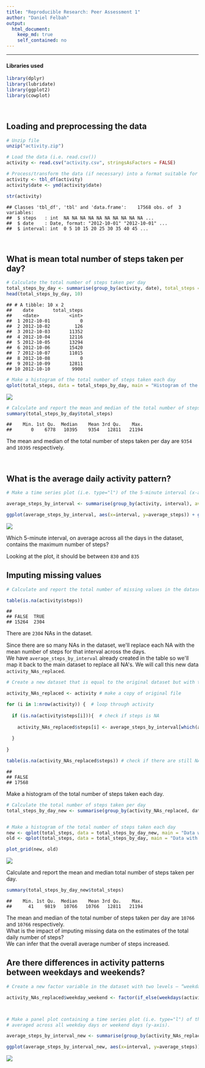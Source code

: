```yaml
---
title: "Reproducible Research: Peer Assessment 1"
author: "Daniel Felbah"
output: 
  html_document:
    keep_md: true
    self_contained: no
---
```


---------------------------------

#### Libraries used


```r
library(dplyr)
library(lubridate)
library(ggplot2)
library(cowplot)
```

&nbsp;

## Loading and preprocessing the data


```r
# Unzip file
unzip("activity.zip")

# Load the data (i.e. read.csv())
activity <- read.csv("activity.csv", stringsAsFactors = FALSE)

# Process/transform the data (if necessary) into a format suitable for your analysis
activity <- tbl_df(activity)
activity$date <- ymd(activity$date)

str(activity)
```

```
## Classes 'tbl_df', 'tbl' and 'data.frame':	17568 obs. of  3 variables:
##  $ steps   : int  NA NA NA NA NA NA NA NA NA NA ...
##  $ date    : Date, format: "2012-10-01" "2012-10-01" ...
##  $ interval: int  0 5 10 15 20 25 30 35 40 45 ...
```

&nbsp;

## What is mean total number of steps taken per day?


```r
# Calculate the total number of steps taken per day
total_steps_by_day <- summarise(group_by(activity, date), total_steps = sum(steps, na.rm = TRUE))
head(total_steps_by_day, 10)
```

```
## # A tibble: 10 x 2
##    date       total_steps
##    <date>           <int>
##  1 2012-10-01           0
##  2 2012-10-02         126
##  3 2012-10-03       11352
##  4 2012-10-04       12116
##  5 2012-10-05       13294
##  6 2012-10-06       15420
##  7 2012-10-07       11015
##  8 2012-10-08           0
##  9 2012-10-09       12811
## 10 2012-10-10        9900
```

```r
# Make a histogram of the total number of steps taken each day
qplot(total_steps, data = total_steps_by_day, main = "Histogram of the total number of steps taken each day", binwidth = 1000)
```

![](PA1_template_files/figure-html/unnamed-chunk-2-1.png)<!-- -->

```r
# Calculate and report the mean and median of the total number of steps taken per day
summary(total_steps_by_day$total_steps)
```

```
##    Min. 1st Qu.  Median    Mean 3rd Qu.    Max. 
##       0    6778   10395    9354   12811   21194
```

The mean and median of the total number of steps taken per day are `9354` and `10395` respectively.


&nbsp;

## What is the average daily activity pattern?


```r
# Make a time series plot (i.e. type="l") of the 5-minute interval (x-axis) and the average number of steps taken, averaged across all days (y-axis)

average_steps_by_interval <- summarise(group_by(activity, interval), average_steps = mean(steps, na.rm = TRUE))

ggplot(average_steps_by_interval, aes(x=interval, y=average_steps)) + geom_line()
```

![](PA1_template_files/figure-html/unnamed-chunk-3-1.png)<!-- -->

Which 5-minute interval, on average across all the days in the dataset, contains the maximum number of steps?  

Looking at the plot, it should be between `830` and `835`


## Imputing missing values  


```r
# Calculate and report the total number of missing values in the dataset (i.e. the total number of rows with NAs)

table(is.na(activity$steps))
```

```
## 
## FALSE  TRUE 
## 15264  2304
```


There are `2304` NAs in the dataset.  

Since there are so many NAs in the dataset, we'll replace each NA with the mean number of steps for that interval across the days.  
We have `average_steps_by_interval` already created in the table so we'll map it back to the main dataset to replace all NA's. We will call
this new data `activity_NAs_replaced`.



```r
# Create a new dataset that is equal to the original dataset but with the missing data filled in.

activity_NAs_replaced <- activity # make a copy of original file

for (i in 1:nrow(activity)) {  # loop through activity
  
  if (is.na(activity$steps[i])){  # check if steps is NA
    
    activity_NAs_replaced$steps[i] <- average_steps_by_interval[which(average_steps_by_interval$interval == activity$interval[i]),]$average_steps  # replace NA
  
  }
  
}

table(is.na(activity_NAs_replaced$steps)) # check if there are still NAs
```

```
## 
## FALSE 
## 17568
```


Make a histogram of the total number of steps taken each day.


```r
# Calculate the total number of steps taken per day
total_steps_by_day_new <- summarise(group_by(activity_NAs_replaced, date), total_steps = sum(steps))


# Make a histogram of the total number of steps taken each day
new <- qplot(total_steps, data = total_steps_by_day_new, main = "Data without NAs", binwidth = 1000)
old <- qplot(total_steps, data = total_steps_by_day, main = "Data with NAs", binwidth = 1000)

plot_grid(new, old)
```

![](PA1_template_files/figure-html/unnamed-chunk-6-1.png)<!-- -->

Calculate and report the mean and median total number of steps taken per day.


```r
summary(total_steps_by_day_new$total_steps)
```

```
##    Min. 1st Qu.  Median    Mean 3rd Qu.    Max. 
##      41    9819   10766   10766   12811   21194
```

The mean and median of the total number of steps taken per day are `10766` and `10766` respectively.  
What is the impact of imputing missing data on the estimates of the total daily number of steps?  
We can infer that the overall average number of steps increased.



## Are there differences in activity patterns between weekdays and weekends?


```r
# Create a new factor variable in the dataset with two levels – “weekday” and “weekend” indicating whether a given date is a weekday or weekend day.

activity_NAs_replaced$weekday_weekend <- factor(if_else(weekdays(activity_NAs_replaced$date) %in% c('Sunday', 'Saturday'), "weekend", "weekday"))



# Make a panel plot containing a time series plot (i.e. type="l") of the 5-minute interval (x-axis) and the average number of steps taken, 
# averaged across all weekday days or weekend days (y-axis). 

average_steps_by_interval_new <- summarise(group_by(activity_NAs_replaced, interval, weekday_weekend), average_steps = mean(steps))

ggplot(average_steps_by_interval_new, aes(x=interval, y=average_steps)) + geom_line() + facet_wrap(~weekday_weekend, ncol = 1)
```

![](PA1_template_files/figure-html/unnamed-chunk-8-1.png)<!-- -->


